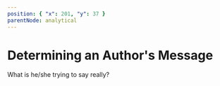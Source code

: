 ```yaml
---
position: { "x": 201, "y": 37 }
parentNode: analytical
---
```


# Determining an Author's Message

What is he/she trying to say really?